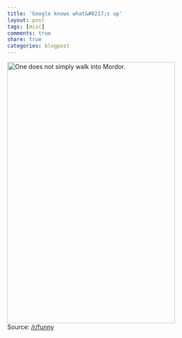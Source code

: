 ```yaml
---
title: 'Google knows what&#8217;s up'
layout: post
tags: [misc]
comments: true
share: true
categories: blogpost
---
```

[<img class="alignnone" alt="One does not simply walk into Mordor." src="http://i.imgur.com/MO1bILC.jpg" width="386" height="601" />][1]  
Source: <a title="Reddit" href="http://redd.it/1e6l94" target="_blank">/r/funny</a>

 [1]: http://i.imgur.com/MO1bILC.jpg